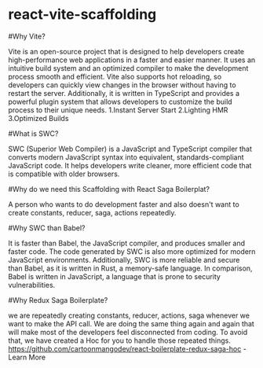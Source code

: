# react-vite-scaffolding

#Why Vite?
 
Vite is an open-source project that is designed to help developers create high-performance web applications in a faster and easier manner. 
It uses an intuitive build system and an optimized compiler to make the development process smooth and efficient. 
Vite also supports hot reloading, so developers can quickly view changes in the browser without having to restart the server. 
Additionally, it is written in TypeScript and provides a powerful plugin system that allows developers to customize the build process to their unique needs.
1.Instant Server Start
2.Lighting HMR
3.Optimized Builds

#What is SWC?

SWC (Superior Web Compiler) is a JavaScript and TypeScript compiler that converts modern JavaScript syntax into equivalent, standards-compliant JavaScript code. 
It helps developers write cleaner, more efficient code that is compatible with older browsers.

#Why do we need this Scaffolding with React Saga Boilerplat?

A person who wants to do development faster and also doesn't want to create constants, reducer, saga, actions repeatedly.

#Why SWC than Babel?

It is faster than Babel, the JavaScript compiler, and produces smaller and faster code. 
The code generated by SWC is also more optimized for modern JavaScript environments. 
Additionally, SWC is more reliable and secure than Babel, as it is written in Rust, a memory-safe language. 
In comparison, Babel is written in JavaScript, a language that is prone to security vulnerabilities.

#Why Redux Saga Boilerplate?

we are repeatedly creating constants, reducer, actions, saga whenever we want to make the API call.
We are doing the same thing again and again that will make most of the developers feel disconnected from coding.
To avoid that, we have created a Hoc for you to handle those repeated things.
https://github.com/cartoonmangodev/react-boilerplate-redux-saga-hoc - Learn More
